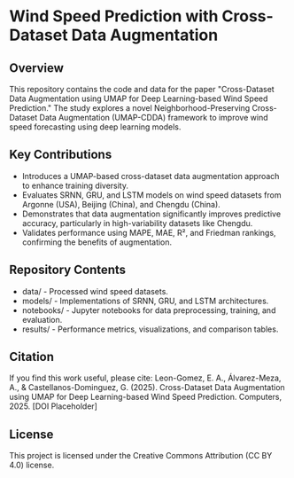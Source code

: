 # Wind Speed Prediction with Cross-Dataset Data Augmentation

## Overview

This repository contains the code and data for the paper "Cross-Dataset Data Augmentation using UMAP for Deep Learning-based Wind Speed Prediction." The study explores a novel Neighborhood-Preserving Cross-Dataset Data Augmentation (UMAP-CDDA) framework to improve wind speed forecasting using deep learning models.

## Key Contributions

- Introduces a UMAP-based cross-dataset data augmentation approach to enhance training diversity.
- Evaluates SRNN, GRU, and LSTM models on wind speed datasets from Argonne (USA), Beijing (China), and Chengdu (China).
- Demonstrates that data augmentation significantly improves predictive accuracy, particularly in high-variability datasets like Chengdu.
- Validates performance using MAPE, MAE, R², and Friedman rankings, confirming the benefits of augmentation.

## Repository Contents

- data/ - Processed wind speed datasets.
- models/ - Implementations of SRNN, GRU, and LSTM architectures.
- notebooks/ - Jupyter notebooks for data preprocessing, training, and evaluation.
- results/ - Performance metrics, visualizations, and comparison tables.

## Citation

If you find this work useful, please cite:
Leon-Gomez, E. A., Álvarez-Meza, A., & Castellanos-Dominguez, G. (2025). Cross-Dataset Data Augmentation using UMAP for Deep Learning-based Wind Speed Prediction. Computers, 2025. [DOI Placeholder]

## License

This project is licensed under the Creative Commons Attribution (CC BY 4.0) license.